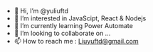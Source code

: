- 👋 Hi, I’m @yuliuftd
- 👀 I’m interested in JavaScipt, React & Nodejs
- 🌱 I’m currently learning Power Automate
- 💞️ I’m looking to collaborate on ...
- 📫 How to reach me : Liuyuftd@gmail.com

<!---
yuliuftd/yuliuftd is a ✨ special ✨ repository because its `README.md` (this file) appears on your GitHub profile.
You can click the Preview link to take a look at your changes.
--->
